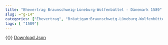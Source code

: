 ```yaml
---
title: "Ehevertrag Braunschweig-Lüneburg-Wolfenbüttel - Dänemark 1589"
slug: ="g-14"
categories: ["Ehevertrag", "Bräutigam:Braunschweig-Lüneburg-Wolfenbüttel", "Braut: Dänemark", "Eheschließung vollzogen?:Ja", "verschiedenkonfessionelle Ehe?:Nein", "Dynastie Bräutigam:Welfen", "Akteur Bräutigam:Welfen", "Akteur Braut:Oldenburg (Dänemark)", "Textbezug?:ja", "Ständisch?:nein", "Ratifikation?:nein", "Sonstiges?:nein", "Bräutigam:Braunschweig-Lüneburg-Wolfenbüttel", "Braut: Dänemark"]
tags: [ "1589"]
---
```

<!--more-->
{{<v25>}}
[Download Json](/vertraege/vertrag-14.json)
